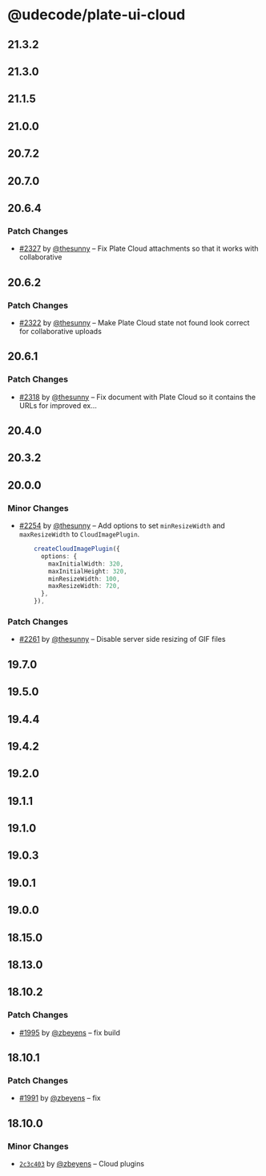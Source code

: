 # @udecode/plate-ui-cloud

## 21.3.2

## 21.3.0

## 21.1.5

## 21.0.0

## 20.7.2

## 20.7.0

## 20.6.4

### Patch Changes

- [#2327](https://github.com/udecode/plate/pull/2327) by [@thesunny](https://github.com/thesunny) – Fix Plate Cloud attachments so that it works with collaborative

## 20.6.2

### Patch Changes

- [#2322](https://github.com/udecode/plate/pull/2322) by [@thesunny](https://github.com/thesunny) – Make Plate Cloud state not found look correct for collaborative uploads

## 20.6.1

### Patch Changes

- [#2318](https://github.com/udecode/plate/pull/2318) by [@thesunny](https://github.com/thesunny) – Fix document with Plate Cloud so it contains the URLs for improved ex…

## 20.4.0

## 20.3.2

## 20.0.0

### Minor Changes

- [#2254](https://github.com/udecode/plate/pull/2254) by [@thesunny](https://github.com/thesunny) – Add options to set `minResizeWidth` and `maxResizeWidth` to `CloudImagePlugin`.

  ```typescript
      createCloudImagePlugin({
        options: {
          maxInitialWidth: 320,
          maxInitialHeight: 320,
          minResizeWidth: 100,
          maxResizeWidth: 720,
        },
      }),
  ```

### Patch Changes

- [#2261](https://github.com/udecode/plate/pull/2261) by [@thesunny](https://github.com/thesunny) – Disable server side resizing of GIF files

## 19.7.0

## 19.5.0

## 19.4.4

## 19.4.2

## 19.2.0

## 19.1.1

## 19.1.0

## 19.0.3

## 19.0.1

## 19.0.0

## 18.15.0

## 18.13.0

## 18.10.2

### Patch Changes

- [#1995](https://github.com/udecode/plate/pull/1995) by [@zbeyens](https://github.com/zbeyens) – fix build

## 18.10.1

### Patch Changes

- [#1991](https://github.com/udecode/plate/pull/1991) by [@zbeyens](https://github.com/zbeyens) – fix

## 18.10.0

### Minor Changes

- [`2c3c403`](https://github.com/udecode/plate/commit/2c3c403bfab1063d590bb9d2476ba308f8390a44) by [@zbeyens](https://github.com/zbeyens) – Cloud plugins
